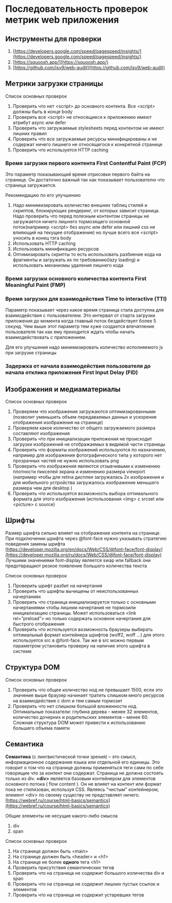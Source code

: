 # Последовательность проверок метрик web приложения

## Инструменты для проверки

1. [https://developers.google.com/speed/pagespeed/insights/](https://developers.google.com/speed/pagespeed/insights/)
2. [https://squoosh.app/](https://squoosh.app/)
3. [https://github.com/isv9/web-audit](https://github.com/isv9/web-audit)

## Метрики загрузки страницы

Список основных проверок
1. Проверить что нет \<script> до основного контента. Все \<script> должны быть в конце body
2. Проверить все \<script> не относящиеся к приложению имеют атрибут async или defer
3. Проверить что загружаемые stylesheets перед контентом не имеют лишних правил
4. Проверить что все загружаемые ресурсы минифицированы и не содержат ничего лишнего не относящегося к конкретной странице
5. Проверить что используется  HTTP caching


### Время загрузки первого контента First Contentful Paint (FCP)

Это параметр показывающий время отрисовки первого байта на странице. Он достаточно важный так как показывает пользователю что страница загружается.

Рекомендацию по его улучшению

1. Надо минимизировать количество внешних таблиц стилей и скриптов, блокирующих рендеринг, от которых зависит страница. Надо проверить что перед полезным контентом страницы не загружается ничего лишнего тормозящего основной поток(например \<script> без async или defer или лишний css не влияющий на текущее отображение) но лучше всего все \<script>  уносить в конец тэга body
2. Использовать HTTP caching
3. Использовать минификацию ресурсов
4. Оптимизировать скрипты то есть использовать разбиение кода на фрагменты и загружать их по требованию(lazy loading) и использовать механизмы удаления лишнего кода


### Время загрузки основного количества контента First Meaningful Paint (FMP)

### Время загрузки для взаимодействия Time to interactive (TTI)

Параметр показывает через какое время страница стала доступна для взаимодействия с пользователем. Это интервал от старта загрузки приложения до момента когда главный поток бездействует более 5 секунд. Чем выше этот параметр тем хуже создается впечатление пользователя так как ему приходится ждать чтобы начать взаимодействовать с приложением.

Для его улучшения надо минимизировать количество исполняемого js при загрузке страницы


### Задержка от начала взаимодействия пользователя до начала отклика приложения First Input Delay (FID)

## Изображения и медиаматериалы

Список основных проверок

1. Проверяем что изображения загружаются оптимизированными (позволит уменьшить объем передаваемых данных и ускорение отображения изображения на странице)
2. Проверяем какое количество от общего загружаемого размера составляют изображения
3. Проверить что при инициализации приложения не происходит загрузки изображений не отображаемых в видимой части страницы
4. Проверить что форматы изображений используются по назначению, например для изображения фотографического типа у которого нет прозрачных частей не нужно использовать png
5. Проверить что изображения являются отзывчивыми к изменению плотности пикселей экрана и изменению размера viewport (например чтобы для retina дисплея загружалась 2x изображения и для мобильного устройства загружалось изображение меньшего размера чем для desktop )
6. Проверить что используется возможность выбора оптимального формата для этого изображения (использования \<img> с srcset или \<picture> с source)


## Шрифты

Размер шрифта сильно влияет на отображение контента на странице. При подключении шрифта через @font-face нужно указывать стратегию поведения замены шрифта [https://developer.mozilla.org/en/docs/Web/CSS/@font-face/font-display](https://developer.mozilla.org/ru/docs/Web/CSS/@font-face/font-display) Лучшими значениями font-display является swap или fallback они предотвращают резкое появление большого количества текста

Список основных проверок

1. Проверить шрифт разбит на начертания
2. Проверить что шрифты вычищены от неиспользованных начертаниях
3. Проверить что страница инициализируется только с основными начертаниями чтобы лишнии начертания не тормозили инициализацию страницы. Может использоваться \<link rel=”preload”> но только содержать основное начертания для быстрого отображения
4. Проверить что используется возможность браузеры выбирать оптимальный формат контейнера шрифтов (woff2, woff ...) для этого используется src в @font-face. Так же в src можно первым параметром установить проверку на наличие этого шрифта в системе


## Структура DOM

Список основных проверок

1. Проверить что общее количество нод не превышает 1500, если это значение выше браузер начинает тратить слишком много ресурсов на взаимодействие с dom и тем самым тормозит
2. Проверить что нет слишком большой вложенности нод. Оптимальные показатели: глубина дерева – менее 32 элементов, количество дочерних и родительских элементов – менее 60. Сложная структура DOM может привести к использованию большего объема памяти


## Семантика

**Семантика** (с лингвистической точки зрения) – это смысл, информационное содержание языка или отдельной его единицы. Это говорит о том что на странице должны применяться теги сами по себе говорящие что за контент они содержат. Страница не должна состоять только из div. **\<div>** является базовым контейнером для элементов основного потока ( flow content ). Он не влияет на контент или формат пока не стилизован, используя CSS. Являясь "чистым" контейнером, элемент \<div> по своему существу не представляет ничего. [https://webref.ru/course/html-basics/semantics](https://webref.ru/course/html-basics/semantics)

Общие элементы не несущие какого-либо смысла

1. div
2. span

Список основных проверок

1. На странице должен быть \<main>
2. На странице должен быть \<header> и \<h1>
3. На странице не более **одного** тега \<h1>
4. Проверить присутствия семантических тегов 
5. Проверить что на страница не содержит большого количества div и span
6. Проверить что на страница не содержит лишних пустых ссылок и элементов
7. Проверить что на страница не содержит устаревших тегов